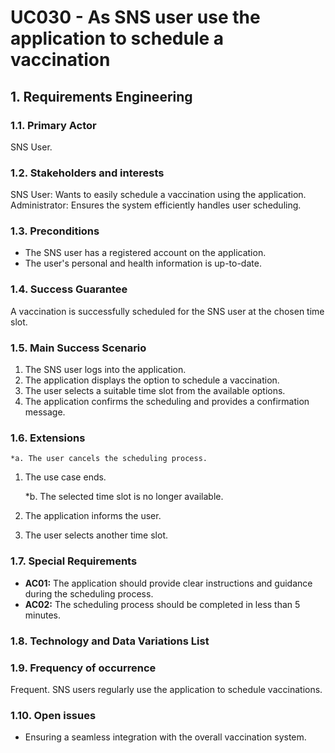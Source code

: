 # UC030 - As SNS user use the application to schedule a vaccination

## 1. Requirements Engineering

### 1.1. Primary Actor

SNS User.

### 1.2. Stakeholders and interests

SNS User: Wants to easily schedule a vaccination using the application.
Administrator: Ensures the system efficiently handles user scheduling.

### 1.3. Preconditions

* The SNS user has a registered account on the application.
* The user's personal and health information is up-to-date.

### 1.4. Success Guarantee

A vaccination is successfully scheduled for the SNS user at the chosen time slot.

### 1.5. Main Success Scenario

1. The SNS user logs into the application.
2. The application displays the option to schedule a vaccination.
3. The user selects a suitable time slot from the available options.
4. The application confirms the scheduling and provides a confirmation message.

### 1.6. Extensions

    *a. The user cancels the scheduling process.

1. The use case ends.

    *b. The selected time slot is no longer available.

1. The application informs the user.
2. The user selects another time slot.

### 1.7. Special Requirements

* **AC01:** The application should provide clear instructions and guidance during the scheduling process.
* **AC02:** The scheduling process should be completed in less than 5 minutes.

### 1.8. Technology and Data Variations List

### 1.9. Frequency of occurrence

Frequent. SNS users regularly use the application to schedule vaccinations.

### 1.10. Open issues

* Ensuring a seamless integration with the overall vaccination system.